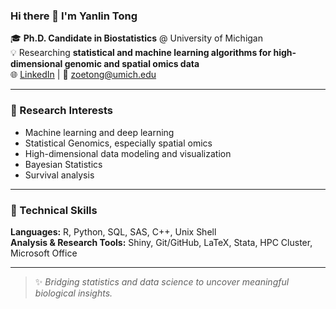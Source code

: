 ### Hi there 👋 I'm Yanlin Tong

🎓 **Ph.D. Candidate in Biostatistics** @ University of Michigan  
💡 Researching **statistical and machine learning algorithms for high-dimensional genomic and spatial omics data**  
🌐 [LinkedIn](https://www.linkedin.com/in/yanlin-tong-0001/) | 📧 zoetong@umich.edu

---

### 🔬 Research Interests
- Machine learning and deep learning  
- Statistical Genomics, especially spatial omics 
- High-dimensional data modeling and visualization
- Bayesian Statistics
- Survival analysis

---

### 🧠 Technical Skills
**Languages:** R, Python, SQL, SAS, C++, Unix Shell  
**Analysis & Research Tools:** Shiny, Git/GitHub, LaTeX, Stata, HPC Cluster, Microsoft Office  

---

> ✨ *Bridging statistics and data science to uncover meaningful biological insights.*
